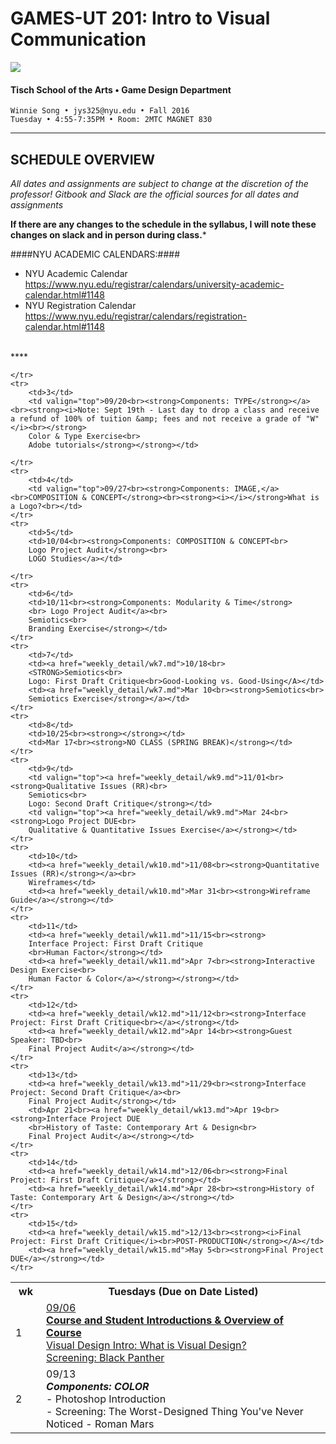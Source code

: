 # GAMES-UT 201: Intro to Visual Communication

![](http://www.fusionfilmfestival.com/wp-content/uploads/2013/01/tisch-logo-left.png)

#### Tisch School of the Arts • Game Design Department

    Winnie Song • jys325@nyu.edu • Fall 2016
    Tuesday • 4:55-7:35PM • Room: 2MTC MAGNET 830

---

## SCHEDULE OVERVIEW

*All dates and assignments are subject to change at the discretion of the professor! Gitbook and Slack are the official sources for all dates and assignments* 

**If there are any changes to the schedule in the syllabus, I will note these changes on slack and in person during class.***

####NYU ACADEMIC CALENDARS:####
* NYU Academic Calendar https://www.nyu.edu/registrar/calendars/university-academic-calendar.html#1148
* NYU Registration Calendar https://www.nyu.edu/registrar/calendars/registration-calendar.html#1148
<BR>
****
<table>
    <tr>
        <th width="4%">wk</th>
        <th width="60%">Tuesdays (Due on Date Listed)</th>
    </tr>
    <tr>
        <td>1</td>
        <td><a href="weekly_detail/wk1.md">09/06<br><strong>Course and Student Introductions & Overview of Course</strong><br>
        Visual Design Intro: What is Visual Design?<br>
        Screening: Black Panther</a></td>
    </tr>
    <tr>
        <td>2</td>
        <td>09/13<br><strong><i>Components: COLOR</i></strong></a><br>- Photoshop Introduction
        <br>- Screening: The Worst-Designed Thing You've Never Noticed - Roman Mars</td>
        
    </tr>
    <tr>
        <td>3</td>
        <td valign="top">09/20<br><strong>Components: TYPE</strong></a><br><strong><i>Note: Sept 19th - Last day to drop a class and receive a refund of 100% of tuition &amp; fees and not receive a grade of "W"</i><br></strong>
        Color & Type Exercise<br>
        Adobe tutorials</strong></strong></td>
        
    </tr>
    <tr>
        <td>4</td>
        <td valign="top">09/27<br><strong>Components: IMAGE,</a><br>COMPOSITION & CONCEPT</strong><br><strong><i></i></strong>What is a Logo?<br></td>
    </tr>
    <tr>
        <td>5</td>
        <td>10/04<br><strong>Components: COMPOSITION & CONCEPT<br>
        Logo Project Audit</strong><br>
        LOGO Studies</a></td>
        
    </tr>
    <tr>
        <td>6</td>
        <td>10/11<br><strong>Components: Modularity & Time</strong>
        <br> Logo Project Audit</a><br>
        Semiotics<br>
        Branding Exercise</strong></td>
    </tr>
    <tr>
        <td>7</td>
        <td><a href="weekly_detail/wk7.md">10/18<br>
        <STRONG>Semiotics<br>
        Logo: First Draft Critique<br>Good-Looking vs. Good-Using</A></td>
        <td><a href="weekly_detail/wk7.md">Mar 10<br><strong>Semiotics<br>
        Semiotics Exercise</strong></a></td>
    </tr>
    <tr>
        <td>8</td>
        <td>10/25<br><strong></strong></td>
        <td>Mar 17<br><strong>NO CLASS (SPRING BREAK)</strong></td>
    </tr>
    <tr>
        <td>9</td>
        <td valign="top"><a href="weekly_detail/wk9.md">11/01<br><strong>Qualitative Issues (RR)<br>
        Semiotics<br>
        Logo: Second Draft Critique</strong></td>
        <td valign="top"><a href="weekly_detail/wk9.md">Mar 24<br><strong>Logo Project DUE<br>
        Qualitative & Quantitative Issues Exercise</a></strong></td>
    </tr>
    <tr>
        <td>10</td>
        <td><a href="weekly_detail/wk10.md">11/08<br><strong>Quantitative Issues (RR)</strong></a><br>
        Wireframes</td>
        <td><a href="weekly_detail/wk10.md">Mar 31<br><strong>Wireframe Guide</a></strong></td>
    </tr>
    <tr>
        <td>11</td>
        <td><a href="weekly_detail/wk11.md">11/15<br><strong>
        Interface Project: First Draft Critique
        <br>Human Factor</strong></td>
        <td><a href="weekly_detail/wk11.md">Apr 7<br><strong>Interactive Design Exercise<br>
        Human Factor & Color</a></strong></strong></td>
    </tr>
    <tr>
        <td>12</td>
        <td><a href="weekly_detail/wk12.md">11/12<br><strong>Interface Project: First Draft Critique<br></a></strong></td>
        <td><a href="weekly_detail/wk12.md">Apr 14<br><strong>Guest Speaker: TBD<br>
        Final Project Audit</a></strong></td>
    </tr>
    <tr>
        <td>13</td>
        <td><a href="weekly_detail/wk13.md">11/29<br><strong>Interface Project: Second Draft Critique</a><br>
        Final Project Audit</strong></td>
        <td>Apr 21<br><a href="weekly_detail/wk13.md">Apr 19<br><strong>Interface Project DUE
        <br>History of Taste: Contemporary Art & Design<br>
        Final Project Audit</a></strong></td>
    </tr>
    <tr>
        <td>14</td>
        <td><a href="weekly_detail/wk14.md">12/06<br><strong>Final Project: First Draft Critique</a></strong></td>
        <td><a href="weekly_detail/wk14.md">Apr 28<br><strong>History of Taste: Contemporary Art & Design</a></strong></td>
    </tr>
    <tr>
        <td>15</td>
        <td><a href="weekly_detail/wk15.md">12/13<br><strong><i>Final Project: First Draft Critique</i><br>POST-PRODUCTION</strong></A></td>
        <td><a href="weekly_detail/wk15.md">May 5<br><strong>Final Project DUE</a></strong></td>
    </tr>
</table>